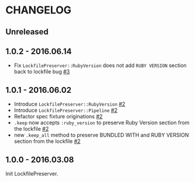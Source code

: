 # CHANGELOG

## Unreleased

## 1.0.2 - 2016.06.14

- Fix `LockfilePreserver::RubyVersion` does not add `RUBY VERSION` section back to lockfile bug [#3](https://github.com/jollygoodcode/lockfile_preserver/pull/3)

## 1.0.1 - 2016.06.02

- Introduce `LockfilePreserver::RubyVersion` [#2][pr2]
- Introduce `LockfilePreserver::Pipeline` [#2][pr2]
- Refactor spec fixture originations [#2][pr2]
- `.keep` now accepts `:ruby_version` to preserve Ruby Version section from the lockfile [#2][pr2]
- new `.keep_all` method to preserve BUNDLED WITH and RUBY VERSION section from the lockfile [#2][pr2]

[pr2]: https://github.com/jollygoodcode/lockfile_preserver/pull/2

## 1.0.0 - 2016.03.08

Init LockfilePreserver.
